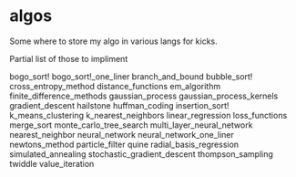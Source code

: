 # algos


Some where to store my algo in various langs for kicks.

Partial list of those to impliment 

bogo_sort!
bogo_sort!_one_liner
branch_and_bound
bubble_sort!
cross_entropy_method
distance_functions
em_algorithm
finite_difference_methods
gaussian_process
gaussian_process_kernels
gradient_descent
hailstone
huffman_coding
insertion_sort!
k_means_clustering
k_nearest_neighbors
linear_regression
loss_functions
merge_sort
monte_carlo_tree_search
multi_layer_neural_network
nearest_neighbor
neural_network
neural_network_one_liner
newtons_method
particle_filter
quine
radial_basis_regression
simulated_annealing
stochastic_gradient_descent
thompson_sampling
twiddle
value_iteration
